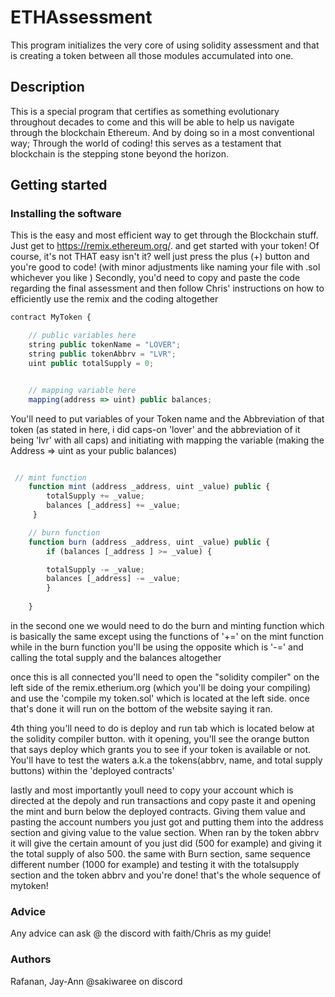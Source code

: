 # ETHAssessment

This program initializes the very core of using solidity assessment and that is creating a token between all those modules accumulated into one.

## Description

This is a special program that certifies as something evolutionary throughout decades to come and this will be able to help us navigate through the blockchain Ethereum. And by doing so in a most conventional way; Through the world of coding! this serves as a testament that blockchain is the stepping stone beyond the horizon.

## Getting started
 ### Installing the software
   This is the easy and most efficient way to get through the Blockchain stuff. Just get to https://remix.ethereum.org/. and get started with your token! Of course, it's not THAT easy isn't it? well just press the plus (+) button and you're good to code! (with minor adjustments like naming your file with .sol whichever you like )
   Secondly, you'd need to copy and paste the code regarding the final assessment and then follow Chris' instructions on how to efficiently use the remix and the coding altogether

```javascript
contract MyToken {

    // public variables here
    string public tokenName = "LOVER";
    string public tokenAbbrv = "LVR";
    uint public totalSupply = 0;


    // mapping variable here
    mapping(address => uint) public balances;


```

You'll need to put variables of your Token name and the Abbreviation of that token (as stated in here, i did caps-on 'lover' and the abbreviation of it being 'lvr' with all caps) 
and initiating with mapping the variable (making the Address => uint as your public balances)

```javascript

 // mint function
    function mint (address _address, uint _value) public {
        totalSupply += _value;
        balances [_address] += _value;
     }

    // burn function
    function burn (address _address, uint _value) public {
        if (balances [_address ] >= _value) {

        totalSupply -= _value;
        balances [_address] -= _value;
        }
        
    }

```
in the second one we would need to do the burn and minting function which is basically the same except using the functions of  '+=' on the mint function while in the burn function 
you'll be using the opposite which is '-='
and calling the total supply and the balances altogether

once this is all connected you'll need to open the "solidity compiler" on the left side of the remix.etherium.org (which you'll be doing your compiling) and use the 'compile my token.sol' which is located at the left side. once that's done it will run on the bottom of the website saying it ran. 

4th thing you'll need to do is deploy and run tab which is located below at the solidity compiler button. with it opening, you'll see the orange button that says deploy which grants you to see if your token is available or not. You'll have to test the waters a.k.a the tokens(abbrv, name, and total supply buttons) within the 'deployed contracts'

lastly and most importantly youll need to copy your account which is directed at the depoly and run transactions and copy paste it and opening the mint and burn below the deployed contracts. Giving them value and pasting the account numbers you just got and putting them into the address section and giving value to the value section. When ran by the token abbrv it will give the certain amount of you just did (500 for example) and giving it the total supply of also 500. the same with Burn section, same sequence different number (1000 for example) and testing it with the totalsupply section and the token abbrv and you're done! that's the whole sequence of mytoken! 


   ### Advice
   Any advice can ask @ the discord with faith/Chris as my guide!

   ### Authors
   Rafanan, Jay-Ann
   @sakiwaree on discord
